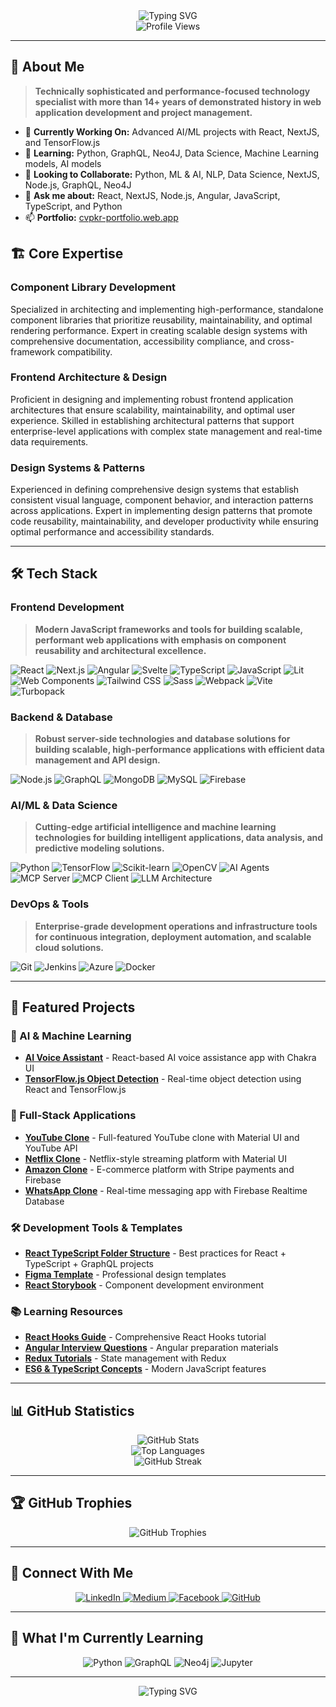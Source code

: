 <div align="center">
  <img src="https://readme-typing-svg.herokuapp.com?font=Fira+Code&weight=500&size=28&pause=1000&color=00D4AA&center=true&vCenter=true&width=600&height=100&lines=Hi+%F0%9F%91%8B%2C+I'm+Prasanth+Kumar+Reddy+CV;Full+Stack+Developer+%7C+AI%2FML+Enthusiast;Passionate+about+Web+Development+%26+AI" alt="Typing SVG" />
</div>

<div align="center">
  <img src="https://komarev.com/ghpvc/?username=prasanthreddy-chittapu6683&label=Profile%20views&color=0e75b6&style=for-the-badge" alt="Profile Views" />
</div>

---

## 🚀 About Me

> **Technically sophisticated and performance-focused technology specialist with more than 14+ years of demonstrated history in web application development and project management.**

- 🔭 **Currently Working On:** Advanced AI/ML projects with React, NextJS, and TensorFlow.js
- 🌱 **Learning:** Python, GraphQL, Neo4J, Data Science, Machine Learning models, AI models
- 👯 **Looking to Collaborate:** Python, ML & AI, NLP, Data Science, NextJS, Node.js, GraphQL, Neo4J
- 💬 **Ask me about:** React, NextJS, Node.js, Angular, JavaScript, TypeScript, and Python
- 📫 **Portfolio:** [cvpkr-portfolio.web.app](https://cvpkr-portfolio.web.app/)

## 🏗️ **Core Expertise**

### **Component Library Development**
Specialized in architecting and implementing high-performance, standalone component libraries that prioritize reusability, maintainability, and optimal rendering performance. Expert in creating scalable design systems with comprehensive documentation, accessibility compliance, and cross-framework compatibility.

### **Frontend Architecture & Design**
Proficient in designing and implementing robust frontend application architectures that ensure scalability, maintainability, and optimal user experience. Skilled in establishing architectural patterns that support enterprise-level applications with complex state management and real-time data requirements.

### **Design Systems & Patterns**
Experienced in defining comprehensive design systems that establish consistent visual language, component behavior, and interaction patterns across applications. Expert in implementing design patterns that promote code reusability, maintainability, and developer productivity while ensuring optimal performance and accessibility standards.

---

## 🛠️ Tech Stack

### Frontend Development
> **Modern JavaScript frameworks and tools for building scalable, performant web applications with emphasis on component reusability and architectural excellence.**

![React](https://img.shields.io/badge/React-20232A?style=for-the-badge&logo=react&logoColor=61DAFB)
![Next.js](https://img.shields.io/badge/Next.js-000000?style=for-the-badge&logo=next.js&logoColor=white)
![Angular](https://img.shields.io/badge/Angular-DD0031?style=for-the-badge&logo=angular&logoColor=white)
![Svelte](https://img.shields.io/badge/Svelte-4A4A55?style=for-the-badge&logo=svelte&logoColor=FF3E00)
![TypeScript](https://img.shields.io/badge/TypeScript-007ACC?style=for-the-badge&logo=typescript&logoColor=white)
![JavaScript](https://img.shields.io/badge/JavaScript-F7DF1E?style=for-the-badge&logo=javascript&logoColor=black)
![Lit](https://img.shields.io/badge/Lit-324FFF?style=for-the-badge&logo=lit&logoColor=white)
![Web Components](https://img.shields.io/badge/Web%20Components-FF6B6B?style=for-the-badge&logo=webcomponents&logoColor=white)
![Tailwind CSS](https://img.shields.io/badge/Tailwind_CSS-38B2AC?style=for-the-badge&logo=tailwind-css&logoColor=white)
![Sass](https://img.shields.io/badge/Sass-CC6699?style=for-the-badge&logo=sass&logoColor=white)
![Webpack](https://img.shields.io/badge/Webpack-8DD6F9?style=for-the-badge&logo=webpack&logoColor=black)
![Vite](https://img.shields.io/badge/Vite-646CFF?style=for-the-badge&logo=vite&logoColor=white)
![Turbopack](https://img.shields.io/badge/Turbopack-000000?style=for-the-badge&logo=turbopack&logoColor=white)

### Backend & Database
> **Robust server-side technologies and database solutions for building scalable, high-performance applications with efficient data management and API design.**

![Node.js](https://img.shields.io/badge/Node.js-43853D?style=for-the-badge&logo=node.js&logoColor=white)
![GraphQL](https://img.shields.io/badge/GraphQL-E10098?style=for-the-badge&logo=graphql&logoColor=white)
![MongoDB](https://img.shields.io/badge/MongoDB-4EA94B?style=for-the-badge&logo=mongodb&logoColor=white)
![MySQL](https://img.shields.io/badge/MySQL-4479A1?style=for-the-badge&logo=mysql&logoColor=white)
![Firebase](https://img.shields.io/badge/Firebase-FFCA28?style=for-the-badge&logo=firebase&logoColor=black)

### AI/ML & Data Science
> **Cutting-edge artificial intelligence and machine learning technologies for building intelligent applications, data analysis, and predictive modeling solutions.**

![Python](https://img.shields.io/badge/Python-3776AB?style=for-the-badge&logo=python&logoColor=white)
![TensorFlow](https://img.shields.io/badge/TensorFlow-FF6F00?style=for-the-badge&logo=tensorflow&logoColor=white)
![Scikit-learn](https://img.shields.io/badge/scikit--learn-F7931E?style=for-the-badge&logo=scikit-learn&logoColor=white)
![OpenCV](https://img.shields.io/badge/OpenCV-27338E?style=for-the-badge&logo=opencv&logoColor=white)
![AI Agents](https://img.shields.io/badge/AI%20Agents-00D4AA?style=for-the-badge&logo=openai&logoColor=white)
![MCP Server](https://img.shields.io/badge/MCP%20Server-FF6B35?style=for-the-badge&logo=serverless&logoColor=white)
![MCP Client](https://img.shields.io/badge/MCP%20Client-4A90E2?style=for-the-badge&logo=client&logoColor=white)
![LLM Architecture](https://img.shields.io/badge/LLM%20Architecture-9C27B0?style=for-the-badge&logo=neural-network&logoColor=white)

### DevOps & Tools
> **Enterprise-grade development operations and infrastructure tools for continuous integration, deployment automation, and scalable cloud solutions.**

![Git](https://img.shields.io/badge/Git-F05032?style=for-the-badge&logo=git&logoColor=white)
![Jenkins](https://img.shields.io/badge/Jenkins-D24939?style=for-the-badge&logo=jenkins&logoColor=white)
![Azure](https://img.shields.io/badge/Azure-0089D6?style=for-the-badge&logo=microsoft-azure&logoColor=white)
![Docker](https://img.shields.io/badge/Docker-2496ED?style=for-the-badge&logo=docker&logoColor=white)

---

## 🎯 Featured Projects

### 🤖 AI & Machine Learning
- **[AI Voice Assistant](https://voice-assist-faq-ai-app.web.app/)** - React-based AI voice assistance app with Chakra UI
- **[TensorFlow.js Object Detection](https://ai-react-tfod.firebaseapp.com/)** - Real-time object detection using React and TensorFlow.js

### 📱 Full-Stack Applications
- **[YouTube Clone](https://you-tube-clone-cvpkr.web.app/)** - Full-featured YouTube clone with Material UI and YouTube API
- **[Netflix Clone](https://prcv-netflix-clone.web.app/)** - Netflix-style streaming platform with Material UI
- **[Amazon Clone](https://clone-ea9ab.web.app/)** - E-commerce platform with Stripe payments and Firebase
- **[WhatsApp Clone](https://whatsappreactclone.web.app/)** - Real-time messaging app with Firebase Realtime Database

### 🛠️ Development Tools & Templates
- **[React TypeScript Folder Structure](https://github.com/PrasanthReddy-Chittapu6683/react-typescript-folder-structure)** - Best practices for React + TypeScript + GraphQL projects
- **[Figma Template](https://www.figma.com/proto/jlLsQl6x4gbH3hbH4cANGQ/My-Sample-1?page-id=0%3A1&node-id=1%3A6&viewport=718%2C2409%2C1&scaling=min-zoom)** - Professional design templates
- **[React Storybook](https://github.com/PrasanthReddy-Chittapu6683/React-StoryBook)** - Component development environment

### 📚 Learning Resources
- **[React Hooks Guide](https://github.com/PrasanthReddy-Chittapu6683/React-HOOKS/blob/master/README.md)** - Comprehensive React Hooks tutorial
- **[Angular Interview Questions](https://github.com/PrasanthReddy-Chittapu6683/Angular-Interview-Questions)** - Angular preparation materials
- **[Redux Tutorials](https://github.com/PrasanthReddy-Chittapu6683/Redux-JavaScript/blob/master/README.md)** - State management with Redux
- **[ES6 & TypeScript Concepts](https://github.com/PrasanthReddy-Chittapu6683/ES6_Typescript/blob/master/ES6.txt)** - Modern JavaScript features

---

## 📊 GitHub Statistics

<div align="center">
  <img src="https://github-readme-stats.vercel.app/api?username=prasanthreddy-chittapu6683&show_icons=true&theme=radical&hide_border=true&bg_color=0D1117&title_color=00D4AA&icon_color=00D4AA&text_color=FFFFFF" alt="GitHub Stats" />
</div>

<div align="center">
  <img src="https://github-readme-stats.vercel.app/api/top-langs/?username=prasanthreddy-chittapu6683&layout=compact&theme=radical&hide_border=true&bg_color=0D1117&title_color=00D4AA&text_color=FFFFFF" alt="Top Languages" />
</div>

<div align="center">
  <img src="https://github-readme-streak-stats.herokuapp.com/?user=prasanthreddy-chittapu6683&theme=radical&hide_border=true&background=0D1117&stroke=00D4AA&ring=00D4AA&fire=00D4AA&currStreakNum=FFFFFF&sideNums=FFFFFF&currStreakLabel=00D4AA&sideLabels=FFFFFF" alt="GitHub Streak" />
</div>

---

## 🏆 GitHub Trophies

<div align="center">
  <img src="https://github-profile-trophy.vercel.app/?username=prasanthreddy-chittapu6683&theme=radical&no-frame=true&no-bg=false&margin-w=4" alt="GitHub Trophies" />
</div>

---

## 🤝 Connect With Me

<div align="center">
  <a href="https://linkedin.com/in/prasanth-kumar-reddy-cv-385768b5" target="_blank">
    <img src="https://img.shields.io/badge/LinkedIn-0077B5?style=for-the-badge&logo=linkedin&logoColor=white" alt="LinkedIn" />
  </a>
  <a href="https://medium.com/@prasanthreddy-chittapu" target="_blank">
    <img src="https://img.shields.io/badge/Medium-12100E?style=for-the-badge&logo=medium&logoColor=white" alt="Medium" />
  </a>
  <a href="https://fb.com/prasanth.chittapu" target="_blank">
    <img src="https://img.shields.io/badge/Facebook-1877F2?style=for-the-badge&logo=facebook&logoColor=white" alt="Facebook" />
  </a>
  <a href="https://github.com/PrasanthReddy-Chittapu6683" target="_blank">
    <img src="https://img.shields.io/badge/GitHub-100000?style=for-the-badge&logo=github&logoColor=white" alt="GitHub" />
  </a>
</div>

---

## 🌟 What I'm Currently Learning

<div align="center">
  <img src="https://img.shields.io/badge/Python-3776AB?style=for-the-badge&logo=python&logoColor=white" alt="Python" />
  <img src="https://img.shields.io/badge/GraphQL-E10098?style=for-the-badge&logo=graphql&logoColor=white" alt="GraphQL" />
  <img src="https://img.shields.io/badge/Neo4j-018bff?style=for-the-badge&logo=neo4j&logoColor=white" alt="Neo4j" />
  <img src="https://img.shields.io/badge/Jupyter-F37626?style=for-the-badge&logo=jupyter&logoColor=white" alt="Jupyter" />
</div>

---

<div align="center">
  <img src="https://readme-typing-svg.herokuapp.com?font=Fira+Code&weight=500&size=20&pause=1000&color=00D4AA&center=true&vCenter=true&width=600&height=50&lines=Thanks+for+visiting+my+profile!+%F0%9F%98%8A;Let's+connect+and+build+something+amazing+together!" alt="Typing SVG" />
</div>
